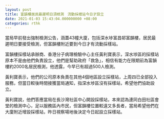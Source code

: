 ```yaml
---
layout: post
title: 富韻樓居民最遲明日須檢測　流動採樣站今日才設立
date: 2021-01-03 15:43:04.000000000 +08:00
categories: rthk
---
```


當局早前發出強制檢測公告，涵蓋43幢大廈，包括深水埗富昌邨富韻樓，居民最遲明日要接受檢測，但富韻樓附近要到今日才有流動採樣站。

富韻樓採樣站承辦商、香港分子病理檢驗中心主任黃利寶表示，深水埗區的採樣站原本不是由他們負責設立，他們是幫助政府「救急」，相信有能力在限期前為富韻樓約2000名居民檢測，他透露，今早已有超過500人檢測。

黃利寶表示，他們的公司原本負責在其他4個地區設立採樣站，上周四已全部投入服務，但當日較後時間接獲當局通知，指深水埗區沒有採樣站，希望他們協助設立。

黃利寶說，他們答應當局在長沙灣社區中心開設採樣站，本來認為連同白田社區會堂的檢測中心，足以服務區內市民，但富韻樓位置較遠又多長者，當局希望他們在大廈附近增設採樣站，昨日視察場地後決定今日起設立採樣站。
